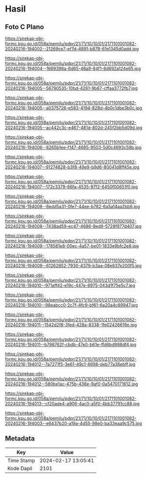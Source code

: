 # Hasil

## Foto C Plano

https://sirekap-obj-formc.kpu.go.id/058a/pemilu/pdpr/21/71/10/10/01/2171101001082-20240216-194002--21269ce7-ef7d-4891-b878-61e1345d0add.jpg

https://sirekap-obj-formc.kpu.go.id/058a/pemilu/pdpr/21/71/10/10/01/2171101001082-20240216-194004--1669396a-6d65-48a9-84f1-8d692a124e65.jpg

https://sirekap-obj-formc.kpu.go.id/058a/pemilu/pdpr/21/71/10/10/01/2171101001082-20240216-194005--56790535-10bd-4261-9b67-cffaa3772fb7.jpg

https://sirekap-obj-formc.kpu.go.id/058a/pemilu/pdpr/21/71/10/10/01/2171101001082-20240216-194005--a0375726-e583-4194-828d-4b0c1dbe3b0c.jpg

https://sirekap-obj-formc.kpu.go.id/058a/pemilu/pdpr/21/71/10/10/01/2171101001082-20240216-194005--ac442c3c-e467-481d-802d-245f2bb5d09d.jpg

https://sirekap-obj-formc.kpu.go.id/058a/pemilu/pdpr/21/71/10/10/01/2171101001082-20240216-194006--8265b1ee-f147-4685-9503-5d0c4693c58b.jpg

https://sirekap-obj-formc.kpu.go.id/058a/pemilu/pdpr/21/71/10/10/01/2171101001082-20240216-194007--91274828-b3f8-49e9-b9d6-80041d8ff45e.jpg

https://sirekap-obj-formc.kpu.go.id/058a/pemilu/pdpr/21/71/10/10/01/2171101001082-20240216-194007--172c3379-66fa-4535-97f2-6450f00651f0.jpg

https://sirekap-obj-formc.kpu.go.id/058a/pemilu/pdpr/21/71/10/10/01/2171101001082-20240216-194008--8edd5a31-0fe7-44ee-b782-6a5a14aa2bb6.jpg

https://sirekap-obj-formc.kpu.go.id/058a/pemilu/pdpr/21/71/10/10/01/2171101001082-20240216-194008--7438ad59-ec47-4686-8ed9-5728f977d407.jpg

https://sirekap-obj-formc.kpu.go.id/058a/pemilu/pdpr/21/71/10/10/01/2171101001082-20240216-194009--178581e8-00ec-4a57-be01-1833e9bfc2e8.jpg

https://sirekap-obj-formc.kpu.go.id/058a/pemilu/pdpr/21/71/10/10/01/2171101001082-20240216-194009--61262852-7930-4379-b3aa-08e837e200f5.jpg

https://sirekap-obj-formc.kpu.go.id/058a/pemilu/pdpr/21/71/10/10/01/2171101001082-20240216-194010--971aff42-e19c-447e-8975-043d1f75e5c7.jpg

https://sirekap-obj-formc.kpu.go.id/058a/pemilu/pdpr/21/71/10/10/01/2171101001082-20240216-194010--98eabcc0-2c7f-4fc9-bf61-6a20a4c89947.jpg

https://sirekap-obj-formc.kpu.go.id/058a/pemilu/pdpr/21/71/10/10/01/2171101001082-20240216-194011--1542d2f8-3fed-428a-8338-1fe02426619e.jpg

https://sirekap-obj-formc.kpu.go.id/058a/pemilu/pdpr/21/71/10/10/01/2171101001082-20240216-194011--b798762f-cbdb-47e0-b61e-ffd6bd998df4.jpg

https://sirekap-obj-formc.kpu.go.id/058a/pemilu/pdpr/21/71/10/10/01/2171101001082-20240216-194012--7a7271f5-3e61-49c1-8698-deb77a36ebff.jpg

https://sirekap-obj-formc.kpu.go.id/058a/pemilu/pdpr/21/71/10/10/01/2171101001082-20240216-194012--580be1ac-475b-436e-9af0-0a5470171612.jpg

https://sirekap-obj-formc.kpu.go.id/058a/pemilu/pdpr/21/71/10/10/01/2171101001082-20240216-194013--cf20ade4-a906-4ac0-a5f0-4bb37791cc88.jpg

https://sirekap-obj-formc.kpu.go.id/058a/pemilu/pdpr/21/71/10/10/01/2171101001082-20240216-194003--e6437b20-a19a-4d55-98e0-ba33eaa9c575.jpg


## Metadata

| Key        | Value               |
| ---------- | ------------------- |
| Time Stamp | 2024-02-17 13:05:41 |
| Kode Dapil | 2101                |



